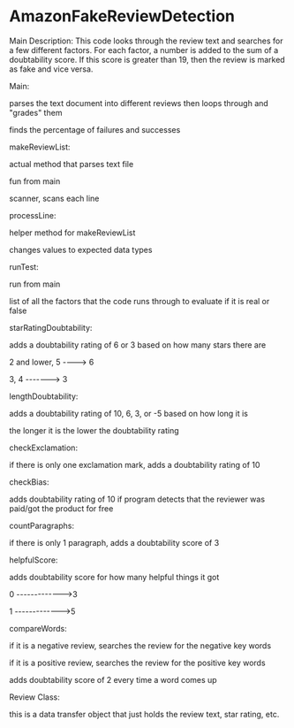 # AmazonFakeReviewDetection

Main Description:
  This code looks through the review text and searches for a few different factors. For each factor, a number is added to the sum of a
  doubtability score. If this score is greater than 19, then the review is marked as fake and vice versa.

Main:
  
  parses the text document into different reviews then loops through and "grades" them
  
  finds the percentage of failures and successes
  
makeReviewList:
  
  actual method that parses text file
  
  fun from main
  
  scanner, scans each line
  
processLine:
  
  helper method for makeReviewList
  
  changes values to expected data types

runTest:
  
  run from main
  
  list of all the factors that the code runs through to evaluate if it is real or false
  
starRatingDoubtability:
  
  adds a doubtability rating of 6 or 3 based on how many stars there are
  
  2 and lower, 5 ----> 6
  
  3, 4 -------> 3
  
lengthDoubtability:
  
  adds a doubtability rating of 10, 6, 3, or -5 based on how long it is
  
  the longer it is the lower the doubtability rating
  
checkExclamation:
  
  if there is only one exclamation mark, adds a doubtability rating of 10
  
checkBias:

  adds doubtability rating of 10 if program detects that the reviewer was paid/got the product for free
  
countParagraphs:

  if there is only 1 paragraph, adds a doubtability score of 3
  
helpfulScore:

  adds doubtability score for how many helpful things it got
  
  0 ------------->3
  
  1 ------------->5
  
compareWords:

  if it is a negative review, searches the review for the negative key words
  
  if it is a positive review, searches the review for the positive key words
  
  adds doubtability score of 2 every time a word comes up
  
Review Class:

  this is a data transfer object that just holds the review text, star rating, etc.
